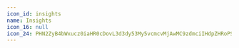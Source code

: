```yaml
---
icon_id: insights
name: Insights
icon_16: null
icon_24: PHN2ZyB4bWxucz0iaHR0cDovL3d3dy53My5vcmcvMjAwMC9zdmciIHdpZHRoPSIyNCIgaGVpZ2h0PSIyNCIgdmlld0JveD0iMCAwIDI0IDI0Ij48cGF0aCBmaWxsLXJ1bGU9ImV2ZW5vZGQiIGQ9Ik0xMS43NSAzLjVhLjc1Ljc1IDAgMDEuNzUuNzV2MTUuNWEuNzUuNzUgMCAwMS0xLjUgMFY0LjI1YS43NS43NSAwIDAxLjc1LS43NXptNi41IDMuNjI1YS43NS43NSAwIDAxLjc1Ljc1VjE5Ljc1YS43NS43NSAwIDAxLTEuNSAwVjcuODc1YS43NS43NSAwIDAxLjc1LS43NXpNNS4yNSAxMWEuNzUuNzUgMCAwMS43NS43NXY4YS43NS43NSAwIDAxLTEuNSAwdi04YS43NS43NSAwIDAxLjc1LS43NXoiLz48L3N2Zz4=
---
```

